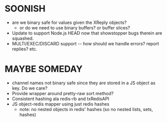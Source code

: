 # SOONISH

- are we binary safe for values given the XReply objects?
    - or do we need to use binary buffers? or buffer slices?
- Update to support Node.js HEAD now that showstopper bugs therein are squashed.
- MULTI/EXEC/DISCARD support -- how should we handle errors? report replies? etc.

# MAYBE SOMEDAY

- channel names not binary safe since they are stored in a JS object as key. Do we care?
- Provide wrapper around pretty-raw sort method?
- Consistent hashing ala redis-rb and txRedisAPI
- JS object-redis mapper using just redis hashes 
    - note: no nested objects in redis' hashes (so no nested lists, sets, hashes)
